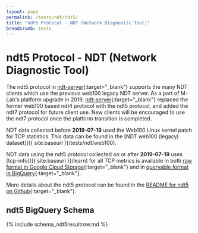 ```yaml
---
layout: page
permalink: /tests/ndt/ndt5/
title: "ndt5 Protocol - NDT (Network Diagnostic Tool)"
breadcrumb: tests
---
```


# ndt5 Protocol - NDT (Network Diagnostic Tool)

The ndt5 protocol in [ndt-server](https://github.com/m-lab/ndt-server/tree/master/ndt5/){:target="_blank"} supports the many NDT clients which use the previous web100 legacy NDT server. As a part of M-Lab's platform upgrade in 2019, [ndt-server](https://github.com/m-lab/ndt-server/){:target="_blank"} replaced the former web100 based ndt4 protocol with the ndt5 protocol, and added the ndt7 protocol for future client use. New clients will be encouraged to use the ndt7 protocol once the platform transition is completed.

NDT data collected before **2019-07-19** used the Web100 Linux kernel patch for TCP statistics. This data can be found in the [NDT web100 (legacy) dataset]({{ site.baseurl }}/tests/ndt/web100).

NDT data using the ndt5 protocol collected on or after **2019-07-19** uses [tcp-info]({{ site.baseurl }}/learn) for all TCP metrics is available in both [raw format in Google Cloud Storage](https://console.cloud.google.com/storage/browser/archive-measurement-lab/ndt){:target="_blank"} and in [queryable format in BigQuery](https://console.cloud.google.com/bigquery?project=measurement-lab&p=measurement-lab&d=ndt&t=ndt5&page=table){:target="_blank"}.

More details about the ndt5 protocol can be found in the [README for ndt5 on Github](https://github.com/m-lab/ndt-server/tree/master/ndt5#ndt5-metrics){:target="_blank"}.

## ndt5 BigQuery Schema

<div class="table-responsive" markdown="1">
{% include schema_ndt5resultrow.md %}
</div>
